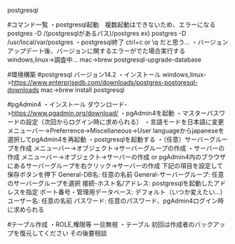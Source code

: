 postgresql

#コマンド一覧
・postgresql起動　複数起動はできないため、エラーになる
    postgres -D /(postgresqlがあるパス)/postgres
      ex) postgres -D /usr/local/var/postgres
・postgresql終了
    ctrl+c or \q だと思う...
・バージョンアップデート後、バージョンに関するエラーがでた場合実行する
    windows,linux->調査中...
    mac->brew postgresql-upgrade-database


#環境構築
#postgresql バージョン14.2
  ・インストール
      windows,linux->https://www.enterprisedb.com/downloads/postgres-postgresql-downloads
      mac->brew install postgresql

#pgAdmin4
  ・インストール
      ダウンロード->https://www.pgadmin.org/download/
  ・pgAdmin4を起動
  ・マスターパスワードの設定（次回からログイン時に求められる）
  ・言語モードを日本語に変更
      メニューバー->Preferrence->Miscellaneous->User languageからjapaneseを選択してpgAdmin4を再起動
  ・postgresqlを起動する
  ・（任意）サーバーグループを作成
      メニューバー->オブジェクト->サーバーグループの作成
  ・サーバーの作成
      メニューバー->オブジェクト->サーバーの作成 or pgAdmin4内のブラウザにあるサーバーグループを右クリック->サーバーの作成
      下記の項目を設定して保存ボタンを押下
        General-DB名: 任意の名前
        General-サーバーグループ: 任意のサーバーグループを選択
        接続-ホスト名/アドレス: postgresqlを起動したアドレスを指定
        ポート番号・管理用データベース: デフォルト（いつか変えたい...）
        ユーザー名: 任意の名前
        パスワード: 任意のパスワード、pgAdmin4ログイン時に求められる

#テーブル作成
  ・ROLE,権限等
      一旦無視
  ・テーブル
      初回は作成者のバックアップを復元してください
      その後要相談







